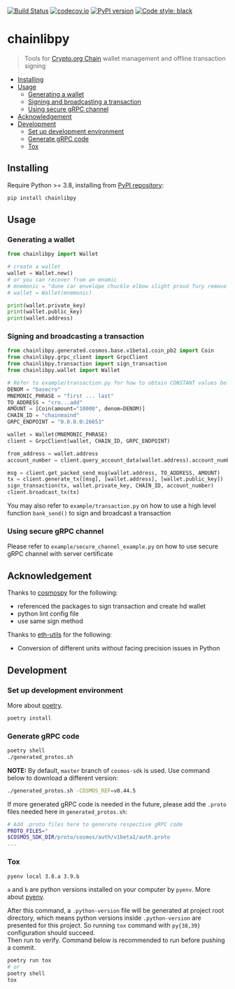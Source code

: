 [![Build Status](https://travis-ci.com/crypto-org-chain/chainlibpy.svg?branch=master)](https://travis-ci.com//chainlibpy)
[![codecov.io](https://codecov.io/gh/crypto-org-chain/chainlibpy/branch/master/graph/badge.svg)](https://codecov.io/gh/crypto-org-chain/chainlibpy)
[![PyPI version](https://img.shields.io/pypi/v/chainlibpy)](https://pypi.org/project/chainlibpy)
[![Code style: black](https://img.shields.io/badge/code%20style-black-000000.svg)](https://github.com/psf/black)

# chainlibpy

> Tools for [Crypto.org Chain](https://github.com/crypto-org-chain/chain-main) wallet management and offline transaction signing

<!-- mdformat-toc start --slug=github --maxlevel=6 --minlevel=2 -->

- [Installing](#installing)
- [Usage](#usage)
  - [Generating a wallet](#generating-a-wallet)
  - [Signing and broadcasting a transaction](#signing-and-broadcasting-a-transaction)
  - [Using secure gRPC channel](#using-secure-grpc-channel)
- [Acknowledgement](#acknowledgement)
- [Development](#development)
  - [Set up development environment](#set-up-development-environment)
  - [Generate gRPC code](#generate-grpc-code)
  - [Tox](#tox)

<!-- mdformat-toc end -->

## Installing<a name="installing"></a>

Require Python >= 3.8, installing from [PyPI repository](https://pypi.org/project/chainlibpy):

```bash
pip install chainlibpy
```

## Usage<a name="usage"></a>

### Generating a wallet<a name="generating-a-wallet"></a>

```python
from chainlibpy import Wallet

# create a wallet
wallet = Wallet.new()
# or you can recover from an mnomic
# mnemonic = "dune car envelope chuckle elbow slight proud fury remove candy uphold puzzle call select sibling sport gadget please want vault glance verb damage gown"
# wallet = Wallet(mnemonic)

print(wallet.private_key)
print(wallet.public_key)
print(wallet.address)
```

### Signing and broadcasting a transaction<a name="signing-and-broadcasting-a-transaction"></a>

```python
from chainlibpy.generated.cosmos.base.v1beta1.coin_pb2 import Coin
from chainlibpy.grpc_client import GrpcClient
from chainlibpy.transaction import sign_transaction
from chainlibpy.wallet import Wallet

# Refer to example/transaction.py for how to obtain CONSTANT values below
DENOM = "basecro"
MNEMONIC_PHRASE = "first ... last"
TO_ADDRESS = "cro...add"
AMOUNT = [Coin(amount="10000", denom=DENOM)]
CHAIN_ID = "chainmaind"
GRPC_ENDPOINT = "0.0.0.0:26653"

wallet = Wallet(MNEMONIC_PHRASE)
client = GrpcClient(wallet, CHAIN_ID, GRPC_ENDPOINT)

from_address = wallet.address
account_number = client.query_account_data(wallet.address).account_number

msg = client.get_packed_send_msg(wallet.address, TO_ADDRESS, AMOUNT)
tx = client.generate_tx([msg], [wallet.address], [wallet.public_key])
sign_transaction(tx, wallet.private_key, CHAIN_ID, account_number)
client.broadcast_tx(tx)
```

You may also refer to `example/transaction.py` on how to use a high level function `bank_send()` to sign and broadcast a transaction

### Using secure gRPC channel<a name="using-secure-grpc-channel"></a>

Please refer to `example/secure_channel_example.py` on how to use secure gRPC channel with server certificate

## Acknowledgement<a name="acknowledgement"></a>

Thanks to [cosmospy](https://github.com/hukkinj1/cosmospy) for the following:

- referenced the packages to sign transaction and create hd wallet
- python lint config file
- use same sign method

Thanks to [eth-utils](https://github.com/ethereum/eth-utils) for the following:

- Conversion of different units without facing precision issues in Python

## Development<a name="development"></a>

### Set up development environment<a name="set-up-development-environment"></a>

More about [poetry](https://python-poetry.org/docs/).

```bash
poetry install
```

### Generate gRPC code<a name="generate-grpc-code"></a>

```bash
poetry shell
./generated_protos.sh
```

**NOTE:** By default, `master` branch of `cosmos-sdk` is used. Use command below to download a different version:

```bash
./generated_protos.sh -COSMOS_REF=v0.44.5
```

If more generated gRPC code is needed in the future, please add the `.proto` files needed here in `generated_protos.sh`:

```bash
# Add .proto files here to generate respective gRPC code
PROTO_FILES="
$COSMOS_SDK_DIR/proto/cosmos/auth/v1beta1/auth.proto
...
```

### Tox<a name="tox"></a>

```bash
pyenv local 3.8.a 3.9.b
```

`a` and `b` are python versions installed on your computer by `pyenv`. More about [pyenv](https://github.com/pyenv/pyenv).

After this command, a `.python-version` file will be generated at project root directory, which means python versions inside `.python-version` are presented for this project. So running `tox` command with `py{38,39}` configuration should succeed.\
Then run to verify. Command below is recommended to run before pushing a commit.

```bash
poetry run tox
# or
poetry shell
tox
```
